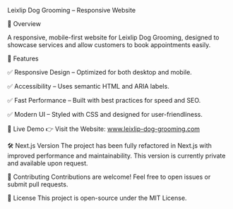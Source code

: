 Leixlip Dog Grooming – Responsive Website

🐶 Overview

A responsive, mobile-first website for Leixlip Dog Grooming, designed to showcase services and allow customers to book appointments easily.

🎨 Features

✅ Responsive Design – Optimized for both desktop and mobile.

✅ Accessibility – Uses semantic HTML and ARIA labels.

✅ Fast Performance – Built with best practices for speed and SEO.

✅ Modern UI – Styled with CSS and designed for user-friendliness.

🚀 Live Demo
👉 Visit the Website: www.leixlip-dog-grooming.com

🛠️ Next.js Version
The project has been fully refactored in Next.js with improved performance and maintainability. This version is currently private and available upon request.

🌟 Contributing
Contributions are welcome! Feel free to open issues or submit pull requests.

📄 License
This project is open-source under the MIT License.
